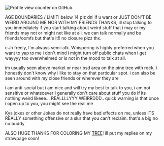![Profile view counter on GitHub](https://komarev.com/ghpvc/?username=shiningumbreon)

AGE BOUNDARIES / LIMIT! below 14 plz dni if u want or JUST DON'T BE WEIRD AROUND ME NOR WITH MY FRIENDS THANKS, ill stop talking to you immediately if you start talking about weird stuff that i may or my friends may not or might not like at all. we can talk normally and be friends/oomfs but that's it!! no closure plzz thx.

c+h freely, I'm always semi-afk. Whispering is highly preferred when you want to yap to me i don't mind
i might turn off public chats when i get wayyyy too overwhelmed or is not in the mood to talk at all.

im usually seen above market or near bsd area on the pine tree with rock, i honestly don't know why i like to stay on that particular spot. i can also be seen around with my close friends or wherever they are

i am anti-social but i am nice and will try my best to talk to you, i am not sensitive or whatsoever I generally don't care about stuff you do if its nothing weird likeee... REALLLLYYY WEIRRDDD..
quick warning is that once i open up to you, you might see the real me

Kys jokes or other Jokes do not really have bad effects on me, unless ITS REALLY something offensive or a slur that you can't reclaim. that's a big no no buddy

ALSO HUGE THANKS FOR COLORING MY [TREE](https://colormytree.me/2024/01JE9BFHHT5JXFM1W4WKA4SYAV)! ill put my replies on my strawpage soon!

